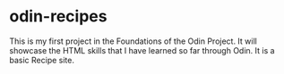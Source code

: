# odin-recipes
This is my first project in the Foundations of the Odin Project.
It will showcase the HTML skills that I have learned so far through Odin.
It is a basic Recipe site.
